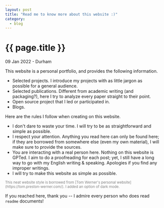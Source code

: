 ```yaml
---
layout: post
title: "Read me to know more about this website :)"
category: 
  - blog
---
```


{{ page.title }}
================

<p class="meta">09 Jan 2022 - Durham</p>

This website is a personal portfolio, and provides the following information.
- Selected projects. I introduce my projects with as little jargon as possible for a general audience.
- Selected publications. Different from academic writing (and packaging?), here I try to analyze every paper straight to their point. 
- Open source project that I led or participated in.
- Blogs. 

Here are the rules I follow when creating on this website.
- I don't dare to waste your time. I will try to be as straightforward and simple as possible. 
- I respect your attention. Anything you read here can only be found here; if they are borrowed from somewhere else (even my own material), I will make sure to provide the sources. 
- You are interacting with a real person here. Nothing on this website is GPTed. I aim to do a proofreading for each post; yet, I still have a long way to go with my English writing & speaking. Apologies if you find any improper writings.
- I will try to make this website as simple as possible. 
<p style="color: gray; font-size: smaller;"> This neat website style is borrowed from [Tom Werner's personal website](https://tom.preston-werner.com/). I added an option of dark mode.</p>

If you reached here, thank you -- I admire every person who does read `readme` documents! 
